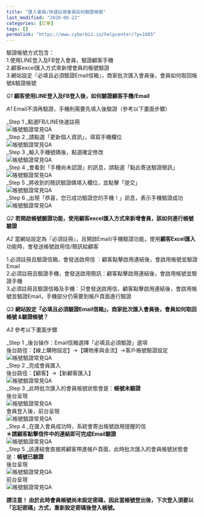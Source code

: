 ```yaml
---
title: "匯入會員/快速註冊會員如何驗證帳號"
last_modified: "2020-06-22"
categories: [訂單]
tags: []
permalink: "https://www.cyberbiz.io/helpcenter/?p=1885"
---
```


驗證帳號方式包含：  
1.使用LINE登入及FB登入會員，驗證顧客手機  
2.顧客excel匯入方式來新增會員的帳號驗證  
3.網站設定『必填且必須驗證Email信箱』，商家批次匯入會員後，會員如何取回帳號&驗證帳號  

_Q1_ **顧客使用LINE登入及FB登入後，如何驗證顧客手機/Email**

_A1_ Email不須再驗證，手機則需要先填入後驗證（參考以下畫面步驟）

_Step 1  _點選FB/LINE快速註冊  
![帳號驗證常見QA](https://www.cyberbiz.co/helpcenter/wp-content/uploads/2020/03/帳號驗證常見QA1.png)  
_Step 2  _請點選「更新個人資訊」，填寫手機欄位  
![帳號驗證常見QA](https://www.cyberbiz.co/helpcenter/wp-content/uploads/2020/03/帳號驗證常見QA2.png)  
_Step 3  _輸入手機號碼後，點選確定修改  
![帳號驗證常見QA](https://www.cyberbiz.co/helpcenter/wp-content/uploads/2020/03/帳號驗證常見QA3.png)  
_Step 4  _會看到「手機尚未認證」的訊息，請點選「點此寄送驗證簡訊」  
![帳號驗證常見QA](https://www.cyberbiz.co/helpcenter/wp-content/uploads/2020/03/帳號驗證常見QA4.png)  
_Step 5  _將收到的簡訊驗證碼填入欄位，並點擊「提交」  
![帳號驗證常見QA](https://www.cyberbiz.co/helpcenter/wp-content/uploads/2020/03/帳號驗證常見QA5.png)  
_Step 6  _出現「恭喜，您已成功驗證您的手機！」訊息，表示手機驗證成功  
![帳號驗證常見QA](https://www.cyberbiz.co/helpcenter/wp-content/uploads/2020/03/帳號驗證常見QA6.png)

_Q2_ **若開啟帳號驗證功能，使用顧客excel匯入方式來新增會員，該如何進行帳號驗證**

_A2_ 當網站設定為『必須註冊』，且開啟Email/手機驗證功能，使用**顧客Excel匯入** 功能時，會發送帳號啟用信/簡訊給顧客

1.必須註冊且驗證信箱，會發送啟用信 ：顧客點擊啟用連結後，會啟用帳號並驗證Email  
2.必須註冊且驗證手機，會發送啟用簡訊：顧客點擊啟用連結後，會啟用帳號並驗證手機  
3.必須註冊且驗證信箱及手機：只會發送啟用信，顧客點擊啟用連結後，會啟用帳號並驗證Email，手機部分仍需要到帳戶頁面進行驗證

_Q3_ **網站設定『必填且必須驗證Email信箱』，商家批次匯入會員後，會員如何取回帳號 &驗證帳號？**

_A3_ 參考以下畫面步驟  

_Step 1  _後台操作：Email信箱選擇「必填且必須驗證」選項  
後台路徑：【線上購物設定】→【購物車與金流】→客戶帳號驗證設定  
![帳號驗證常見QA](https://www.cyberbiz.co/helpcenter/wp-content/uploads/2020/03/帳號驗證常見QA13.png)  
_Step 2  _完成會員匯入  
後台路徑：【顧客】→【新顧客匯入】  
![帳號驗證常見QA](https://www.cyberbiz.co/helpcenter/wp-content/uploads/2020/03/帳號驗證常見QA14.png)  
_Step 3  _此時批次匯入的會員帳號狀態會是：**帳號未驗證**  
後台呈現  
![帳號驗證常見QA](https://www.cyberbiz.co/helpcenter/wp-content/uploads/2020/03/帳號驗證常見QA15.png)  
會員登入後，前台呈現  
![帳號驗證常見QA](https://www.cyberbiz.co/helpcenter/wp-content/uploads/2020/03/帳號驗證常見QA16.png)  
_Step 4  _在匯入會員成功時，系統會寄出帳號啟用提醒的信  
**＊請顧客點擊信件中的連結即可完成Email驗證**  
![帳號驗證常見QA](https://www.cyberbiz.co/helpcenter/wp-content/uploads/2020/03/帳號驗證常見QA17.png)  
_Step 5  _該連結會直接將顧客帶進帳戶頁面，此時批次匯入的會員帳號狀態會是：**帳號已驗證**  
後台呈現  
![帳號驗證常見QA](https://www.cyberbiz.co/helpcenter/wp-content/uploads/2020/03/帳號驗證常見QA18.png)  
前台呈現  
![帳號驗證常見QA](https://www.cyberbiz.co/helpcenter/wp-content/uploads/2020/03/帳號驗證常見QA19.png)

**請注意！ 由於此時會員帳號尚未設定密碼，因此當帳號登出後，下次登入須要以「忘記密碼」方式，重新設定密碼後登入帳號。**

